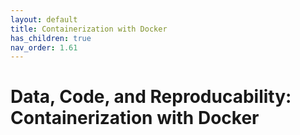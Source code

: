 ```yaml
---
layout: default
title: Containerization with Docker
has_children: true
nav_order: 1.61
---
```


# Data, Code, and Reproducability: Containerization with Docker
